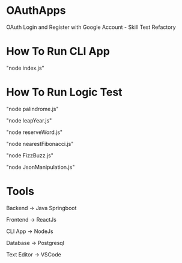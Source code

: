 # OAuthApps
OAuth Login and Register with Google Account - Skill Test Refactory


# How To Run CLI App
"node index.js"

# How To Run Logic Test
"node palindrome.js"

"node leapYear.js"

"node reserveWord.js"

"node nearestFibonacci.js"

"node FizzBuzz.js"

"node JsonManipulation.js"

# Tools
Backend     -> Java Springboot

Frontend    -> ReactJs

CLI App     -> NodeJs

Database    -> Postgresql

Text Editor -> VSCode
